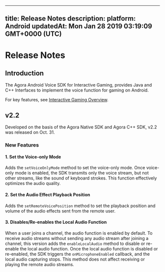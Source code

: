
---
title: Release Notes
description: 
platform: Android
updatedAt: Mon Jan 28 2019 03:19:09 GMT+0000 (UTC)
---
# Release Notes
## Introduction
The Agora Android Voice SDK for Interactive Gaming, provides Java and C++ Interfaces to implement the voice function for gaming on Android. 

For key features, see [Interactive Gaming Overview](https://docs.agora.io/en/Interactive%20Gaming/product_gaming?platform=All%20Platforms).

## v2.2
Developed on the basis of the Agora Native SDK and Agora C++ SDK, v2.2 was released on Oct. 31. 

### New Features

#### 1. Set the Voice-only Mode

Adds the `setVoiceOnlyMode` method to set the voice-only mode.  Once voice-only mode is enabled, the SDK transmits only the voice stream, but not other streams, like the sound of keyboard strokes. This function effectively optimizes the audio quality.

#### 2. Set the Audio Effect Playback Position

Adds the `setRemoteVoicePosition` method to set the playback position and volume of the audio effects sent from the remote user.

#### 3. Disables/Re-enables the Local Audio Function

When a user joins a channel, the audio function is enabled by default.
To receive audio streams without sending any audio stream after joining a channel, this version adds the `enableLocalAudio` method to disable or re-enable the local audio function.
Once the local audio function is disabled or re-enabled, the SDK triggers the `onMicrophoneEnabled` callback, and the local audio capturing stops.
This method does not affect receiving or playing the remote audio streams.
